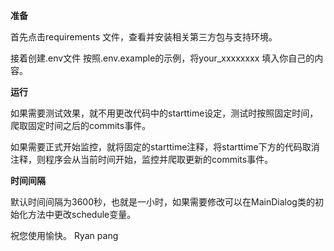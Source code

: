 

**准备**

首先点击requirements 文件，查看并安装相关第三方包与支持环境。

接着创建.env文件 按照.env.example的示例，将your_xxxxxxxx 填入你自己的内容。

**运行**

如果需要测试效果，就不用更改代码中的starttime设定，测试时按照固定时间，爬取固定时间之后的commits事件。

如果需要正式开始监控，就将固定的starttime注释，将starttime下方的代码取消注释，则程序会从当前时间开始，监控并爬取更新的commits事件。

**时间间隔**

默认时间间隔为3600秒，也就是一小时，如果需要修改可以在MainDialog类的初始化方法中更改schedule变量。




祝您使用愉快。
Ryan pang